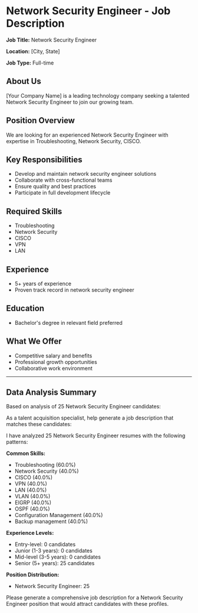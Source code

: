 # Network Security Engineer - Job Description

**Job Title:** Network Security Engineer

**Location:** [City, State]

**Job Type:** Full-time

## About Us

[Your Company Name] is a leading technology company seeking a talented Network Security Engineer to join our growing team.

## Position Overview

We are looking for an experienced Network Security Engineer with expertise in Troubleshooting, Network Security, CISCO.

## Key Responsibilities

- Develop and maintain network security engineer solutions
- Collaborate with cross-functional teams
- Ensure quality and best practices
- Participate in full development lifecycle

## Required Skills

- Troubleshooting
- Network Security
- CISCO
- VPN
- LAN

## Experience

- 5+ years of experience
- Proven track record in network security engineer

## Education

- Bachelor's degree in relevant field preferred

## What We Offer

- Competitive salary and benefits
- Professional growth opportunities
- Collaborative work environment

---

## Data Analysis Summary

Based on analysis of 25 Network Security Engineer candidates:

As a talent acquisition specialist, help generate a job description that matches these candidates:

I have analyzed 25 Network Security Engineer resumes with the following patterns:

**Common Skills:**
- Troubleshooting (60.0%)
- Network Security (40.0%)
- CISCO (40.0%)
- VPN (40.0%)
- LAN (40.0%)
- VLAN (40.0%)
- EIGRP (40.0%)
- OSPF (40.0%)
- Configuration Management (40.0%)
- Backup management (40.0%)

**Experience Levels:**
- Entry-level: 0 candidates
- Junior (1-3 years): 0 candidates
- Mid-level (3-5 years): 0 candidates
- Senior (5+ years): 25 candidates

**Position Distribution:**
- Network Security Engineer: 25

Please generate a comprehensive job description for a Network Security Engineer position that would attract candidates with these profiles.
